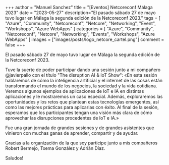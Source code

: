 +++
author = "Manuel Sanchez"
title = "[Eventos] Netcoreconf Málaga 2023"
date = "2023-05-27"
description="El pasado sábado 27 de mayo tuvo lugar en Málaga la segunda edición de la Netcoreconf 2023."
tags = [
    "Azure", "Community", "Netcoreconf", "Netcore", "Networking", "Event", "Workshops", "Azure WebApps"
]
categories = [
    "Azure", "Community", "Netcoreconf", "Netcore", "Networking", "Events", "Workshops", "Azure WebApps"
]
images  = ["images/posts/logo_netcore_cartel.png"]
comment = false
+++

El pasado sábado 27 de mayo tuvo lugar en Málaga la segunda edición de la Netcoreconf 2023.

Tuve la suerte de poder participar dando una sesión junto a mi compañero @javierpallo con el título "The disruption AI & IoT Show": «En esta sesión hablaremos de cómo la inteligencia artificial y el internet de las cosas están transformando el mundo de los negocios, la sociedad y la vida cotidiana. Veremos algunos ejemplos de aplicaciones de IoT e IA en distintas aplicaciones y le mostraremos un caso especial. Además, exploraremos las oportunidades y los retos que plantean estas tecnologías emergentes, así como las mejores prácticas para aplicarlas con éxito. Al final de la sesión, esperamos que los participantes tengan una visión más clara de cómo aprovechar las disrupciones procedentes de IoT e IA.»

Fue una gran jornada de grandes sesiones y de grandes asistentes que vinieron con muchas ganas de aprender, compartir y de ayudar.

Gracias a la organización de la que soy participe junto a mis compañeros Robert Bermejo, Txema González y Adrián Díaz.

Saludos!